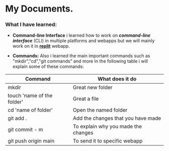 # My Documents.

### What I have learned:
- **Command-line Interface**  i learned how to work on ***command-line interface*** (CLI) in multiple platforms and webapps but we will mainly work on it in [**replit**](https://replit.com/) webapp. 


 - **Commands:** Also i learned the main important commands such as "mkdir","cd","git commands" and more In the following table i will explain some of these commands: 

Command|What does it do
-------|---------------
mkdir| Great new folder
touch 'name of the folder'| Great a file
cd 'name of folder'|Open the named folder
git add .|Add the changes that you have made
git commit - m|To explain why you made the changes
git push origin main| To send it to specific webapp